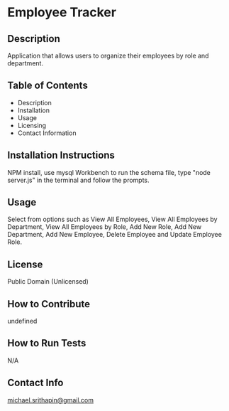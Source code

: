 # Employee Tracker
## Description
Application that allows users to organize their employees by role and department.
## Table of Contents
- Description
- Installation
- Usage
- Licensing
- Contact Information
## Installation Instructions
NPM install, use mysql Workbench to run the schema file, type "node server.js" in the terminal and follow the prompts.
## Usage
Select from options such as View All Employees, View All Employees by Department, View All Employees by Role, Add New Role, Add New Department, Add New Employee, Delete Employee  and Update Employee Role.
## License
Public Domain (Unlicensed)
## How to Contribute
undefined
## How to Run Tests
N/A
## Contact Info
michael.srithapin@gmail.com